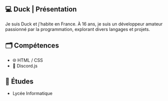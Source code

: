 ## 💻 Duck | Présentation

Je suis Duck et j'habite en France. À 16 ans, je suis un développeur amateur passionné par la programmation, explorant divers langages et projets.

## 🗂️ Compétences
  
* 🌐 HTML / CSS
* 🤖 Discord.js

## 🏫 Études

* Lycée Informatique

  <a href="mailto:remyroquain72@gmail.com">
    <img src"https://img.shields.io/badge/Gmail-D14836?style=for-the-badge&logo=gmail&logoColor=white" target="_blank"/>
  </a>
